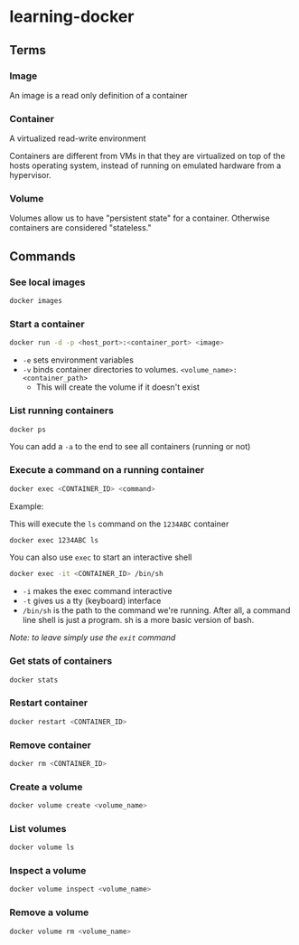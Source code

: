 # learning-docker

## Terms

### Image

An image is a read only definition of a container

### Container

A virtualized read-write environment

Containers are different from VMs in that they are virtualized on top of the hosts operating system,
instead of running on emulated hardware from a hypervisor.

### Volume

Volumes allow us to have "persistent state" for a container. Otherwise containers are considered "stateless."

## Commands

### See local images

```bash
docker images
```

### Start a container

```bash
docker run -d -p <host_port>:<container_port> <image>
```

- `-e` sets environment variables
- `-v` binds container directories to volumes. `<volume_name>:<container_path>`
    - This will create the volume if it doesn't exist

### List running containers

```bash
docker ps
```

You can add a `-a` to the end to see all containers (running or not)

### Execute a command on a running container

```bash
docker exec <CONTAINER_ID> <command>
```

Example:

This will execute the `ls` command on the `1234ABC` container

```bash
docker exec 1234ABC ls
```

You can also use `exec` to start an interactive shell

```bash
docker exec -it <CONTAINER_ID> /bin/sh
```

- `-i` makes the exec command interactive
- `-t` gives us a tty (keyboard) interface
- `/bin/sh` is the path to the command we're running. After all, a command line shell is just a program. sh is a more basic version of bash.

_Note: to leave simply use the `exit` command_  

### Get stats of containers

```bash
docker stats
```

### Restart container

```bash
docker restart <CONTAINER_ID>
```

### Remove container

```bash
docker rm <CONTAINER_ID>
```

### Create a volume

```bash
docker volume create <volume_name>
```

### List volumes

```bash
docker volume ls
```

### Inspect a volume

```bash
docker volume inspect <volume_name>
```

### Remove a volume

```bash
docker volume rm <volume_name>
```
